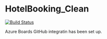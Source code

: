 # HotelBooking_Clean
[![Build Status](https://app.travis-ci.com/Skelly-Co/Hotel-Booking.svg?token=ruZhdsEeVdFFauFkPzSW&branch=master)](https://app.travis-ci.com/Skelly-Co/Hotel-Booking)

Azure Boards GitHub integratin has been set up.
